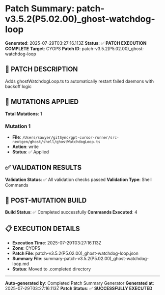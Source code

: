 # Patch Summary: patch-v3.5.2(P5.02.00)_ghost-watchdog-loop

**Generated**: 2025-07-29T03:27:16.113Z
**Status**: ✅ **PATCH EXECUTION COMPLETE**
**Target**: CYOPS
**Patch ID**: patch-v3.5.2(P5.02.00)_ghost-watchdog-loop

## 🎯 **PATCH DESCRIPTION**

Adds ghostWatchdogLoop.ts to automatically restart failed daemons with backoff logic

## 🔧 **MUTATIONS APPLIED**

**Total Mutations**: 1

### **Mutation 1**
- **File**: `/Users/sawyer/gitSync/gpt-cursor-runner/src-nextgen/ghost/shell/ghostWatchdogLoop.ts`
- **Action**: write
- **Status**: ✅ Applied

## ✅ **VALIDATION RESULTS**

**Validation Status**: ✅ All validation checks passed
**Validation Type**: Shell Commands

## 🚀 **POST-MUTATION BUILD**

**Build Status**: ✅ Completed successfully
**Commands Executed**: 4

## 📋 **EXECUTION DETAILS**

- **Execution Time**: 2025-07-29T03:27:16.113Z
- **Zone**: CYOPS
- **Patch File**: patch-v3.5.2(P5.02.00)_ghost-watchdog-loop.json
- **Summary File**: summary-patch-v3.5.2(P5.02.00)_ghost-watchdog-loop.md
- **Status**: Moved to .completed directory

---
**Auto-generated by**: Completed Patch Summary Generator
**Generated at**: 2025-07-29T03:27:16.113Z
**Patch Status**: ✅ **SUCCESSFULLY EXECUTED**
